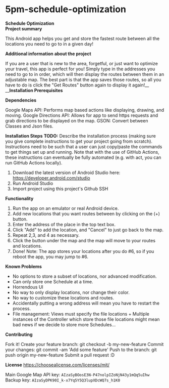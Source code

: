# 5pm-schedule-optimization

**Schedule Optimization  
Project summary**

This Android app helps you get and store the fastest route between all the locations you need to go to in a given day!

__**Additional information about the project**__

If you are a user that is new to the area, forgetful, or just want to optimize your travel, this app is perfect for you! Simply type in the addresses you need to go to in order, which will then display the routes between them in an adjustable map. The best part is that the app saves those routes, so all you have to do is click the "Get Routes" button again to display it again!__
__**Installation
Prerequisites**

__**Dependencies**__

Google Maps API: Performs map based actions like displaying, drawing, and moving.
Google Directions API: Allows for app to send https requests and grab directions to be displayed on the map.
GSON: Convert between Classes and Json files.  

__**Installation Steps**__
**TODO:** Describe the installation process (making sure you give complete instructions to get your project going from scratch). Instructions need to be such that a user can just copy/paste the commands to get things set up and running. Note that with the use of GitHub Actions, these instructions can eventually be fully automated (e.g. with act, you can run GitHub Actions locally).

1. Download the latest version of Android Studio here: https://developer.android.com/studio
2. Run Android Studio
3. Import project using this project's Github SSH
  
**Functionality**

1. Run the app on an emulator or real Android device.
2. Add new locations that you want routes between by clicking on the (+) button.
3. Enter the address of the place in the top text box.
4. Click "Add" to add the location, and "Cancel" to just go back to the map.
5. Repeat 2,3, and 4 as necessary.
6. Click the button under the map and the map will move to your routes and locations.
7. Done!
Note: The app stores your locations after you do #6, so if you reboot the app, you may jump to #6.
  
**Known Problems**
- No options to store a subset of locations, nor advanced modification.
- Can only store one Schedule at a time.
- Horrendous UI
- No way to only display locations, nor change their color.
- No way to customize these locations and routes.
- Accidentally putting a wrong address will mean you have to restart the process.
- File management: Views must specify the file locations + Multiple instances of the Controller which store those file locations 
  might mean bad news if we decide to store more Schedules...
  
**Contributing**

Fork it!
Create your feature branch: git checkout -b my-new-feature
Commit your changes: git commit -am 'Add some feature'
Push to the branch: git push origin my-new-feature
Submit a pull request :D
  
**License**
https://choosealicense.com/licenses/mit/

Main Google Map API key: `AIzaSyBOosE3N-P47nolpIZoNjN43y1mQq5uIhw`  
Backup key: `AIzaSyDPK90I_k-x7Yq5Y5Q3lupXDcWQ7s_h1K0`  
